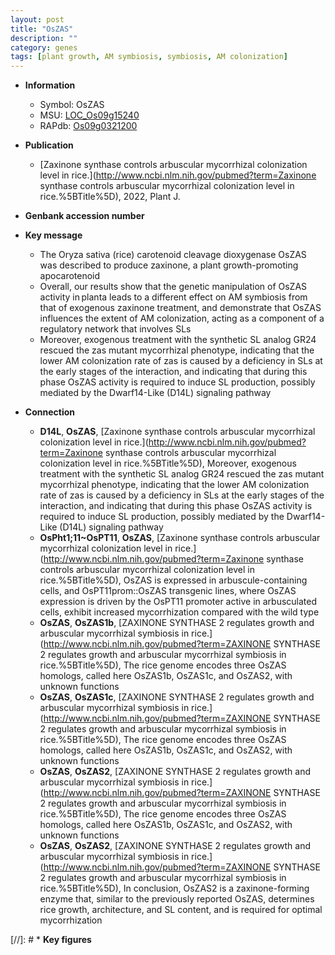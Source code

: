 ```yaml
---
layout: post
title: "OsZAS"
description: ""
category: genes
tags: [plant growth, AM symbiosis, symbiosis, AM colonization]
---
```


* **Information**  
    + Symbol: OsZAS  
    + MSU: [LOC_Os09g15240](http://rice.uga.edu/cgi-bin/ORF_infopage.cgi?orf=LOC_Os09g15240)  
    + RAPdb: [Os09g0321200](http://rapdb.dna.affrc.go.jp/viewer/gbrowse_details/irgsp1?name=Os09g0321200)  

* **Publication**  
    + [Zaxinone synthase controls arbuscular mycorrhizal colonization level in rice.](http://www.ncbi.nlm.nih.gov/pubmed?term=Zaxinone synthase controls arbuscular mycorrhizal colonization level in rice.%5BTitle%5D), 2022, Plant J.

* **Genbank accession number**  

* **Key message**  
    + The Oryza sativa (rice) carotenoid cleavage dioxygenase OsZAS was described to produce zaxinone, a plant growth-promoting apocarotenoid
    + Overall, our results show that the genetic manipulation of OsZAS activity in planta leads to a different effect on AM symbiosis from that of exogenous zaxinone treatment, and demonstrate that OsZAS influences the extent of AM colonization, acting as a component of a regulatory network that involves SLs
    + Moreover, exogenous treatment with the synthetic SL analog GR24 rescued the zas mutant mycorrhizal phenotype, indicating that the lower AM colonization rate of zas is caused by a deficiency in SLs at the early stages of the interaction, and indicating that during this phase OsZAS activity is required to induce SL production, possibly mediated by the Dwarf14-Like (D14L) signaling pathway

* **Connection**  
    + __D14L__, __OsZAS__, [Zaxinone synthase controls arbuscular mycorrhizal colonization level in rice.](http://www.ncbi.nlm.nih.gov/pubmed?term=Zaxinone synthase controls arbuscular mycorrhizal colonization level in rice.%5BTitle%5D),  Moreover, exogenous treatment with the synthetic SL analog GR24 rescued the zas mutant mycorrhizal phenotype, indicating that the lower AM colonization rate of zas is caused by a deficiency in SLs at the early stages of the interaction, and indicating that during this phase OsZAS activity is required to induce SL production, possibly mediated by the Dwarf14-Like (D14L) signaling pathway
    + __OsPht1;11~OsPT11__, __OsZAS__, [Zaxinone synthase controls arbuscular mycorrhizal colonization level in rice.](http://www.ncbi.nlm.nih.gov/pubmed?term=Zaxinone synthase controls arbuscular mycorrhizal colonization level in rice.%5BTitle%5D),  OsZAS is expressed in arbuscule-containing cells, and OsPT11prom::OsZAS transgenic lines, where OsZAS expression is driven by the OsPT11 promoter active in arbusculated cells, exhibit increased mycorrhization compared with the wild type
    + __OsZAS__, __OsZAS1b__, [ZAXINONE SYNTHASE 2 regulates growth and arbuscular mycorrhizal symbiosis in rice.](http://www.ncbi.nlm.nih.gov/pubmed?term=ZAXINONE SYNTHASE 2 regulates growth and arbuscular mycorrhizal symbiosis in rice.%5BTitle%5D),  The rice genome encodes three OsZAS homologs, called here OsZAS1b, OsZAS1c, and OsZAS2, with unknown functions
    + __OsZAS__, __OsZAS1c__, [ZAXINONE SYNTHASE 2 regulates growth and arbuscular mycorrhizal symbiosis in rice.](http://www.ncbi.nlm.nih.gov/pubmed?term=ZAXINONE SYNTHASE 2 regulates growth and arbuscular mycorrhizal symbiosis in rice.%5BTitle%5D),  The rice genome encodes three OsZAS homologs, called here OsZAS1b, OsZAS1c, and OsZAS2, with unknown functions
    + __OsZAS__, __OsZAS2__, [ZAXINONE SYNTHASE 2 regulates growth and arbuscular mycorrhizal symbiosis in rice.](http://www.ncbi.nlm.nih.gov/pubmed?term=ZAXINONE SYNTHASE 2 regulates growth and arbuscular mycorrhizal symbiosis in rice.%5BTitle%5D),  The rice genome encodes three OsZAS homologs, called here OsZAS1b, OsZAS1c, and OsZAS2, with unknown functions
    + __OsZAS__, __OsZAS2__, [ZAXINONE SYNTHASE 2 regulates growth and arbuscular mycorrhizal symbiosis in rice.](http://www.ncbi.nlm.nih.gov/pubmed?term=ZAXINONE SYNTHASE 2 regulates growth and arbuscular mycorrhizal symbiosis in rice.%5BTitle%5D),  In conclusion, OsZAS2 is a zaxinone-forming enzyme that, similar to the previously reported OsZAS, determines rice growth, architecture, and SL content, and is required for optimal mycorrhization

[//]: # * **Key figures**  


